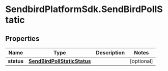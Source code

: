 # SendbirdPlatformSdk.SendBirdPollStatic

## Properties

Name | Type | Description | Notes
------------ | ------------- | ------------- | -------------
**status** | [**SendBirdPollStaticStatus**](SendBirdPollStaticStatus.md) |  | [optional] 



